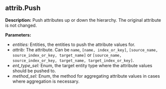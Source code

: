 ## attrib.Push  
  
  
**Description:** Push attributes up or down the hierarchy. The original attribute is not changed.

  
  
**Parameters:**  
  * *entities:* Entities, the entities to push the attribute values for.  
  * *attrib:* The attribute. Can be `name`, `[name, index_or_key]`,
`[source_name, source_index_or_key, target_name]` or `[source_name, source_index_or_key, target_name, target_index_or_key]`.  
  * *ent\_type\_sel:* Enum, the target entity type where the attribute values should be pushed to.  
  * *method\_sel:* Enum, the method for aggregating attribute values in cases where aggregation is necessary.
  
